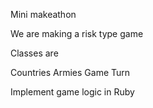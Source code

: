 Mini makeathon

We are making a risk type game

Classes are

Countries
Armies
Game
Turn

Implement game logic in Ruby